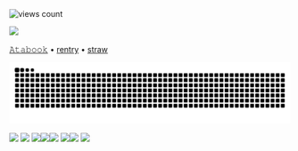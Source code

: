 <img width="160" src="https://komarev.com/ghpvc/?username=your-github-username&color=3575b0" alt="views count">

![](https://files.catbox.moe/x67mmg.gif)

 [𝙰𝚝𝚊𝚋𝚘𝚘𝚔](https://k-ant.atabook.org/) •         [rentry](https://rentry.co/kanto) •        [straw](https://kanto.straw.page/)
    
<img src="https://raw.githubusercontent.com/eric-py/eric-py/output/snake.svg" alt="Snake animation" />

![](https://files.catbox.moe/151700.png#left) ![](https://files.catbox.moe/bi8riv.png)
![](https://pokemon.fandom.com/wiki/Gladion)![](https://besit.fandom.com/ru/wiki/Пик)![](https://en.m.wikipedia.org/wiki/Erotomania) ![](https://en.m.wikipedia.org/wiki/Hypersexuality)![](https://www.japandict.com/リアコ) ![](https://files.catbox.moe/woairs.png)



